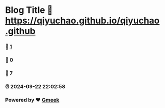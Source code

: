 # Blog Title :link: https://qiyuchao.github.io/qiyuchao.github 
### :page_facing_up: [1](https://qiyuchao.github.io/qiyuchao.github/tag.html) 
### :speech_balloon: 0 
### :hibiscus: 7 
### :alarm_clock: 2024-09-22 22:02:58 
### Powered by :heart: [Gmeek](https://github.com/Meekdai/Gmeek)
